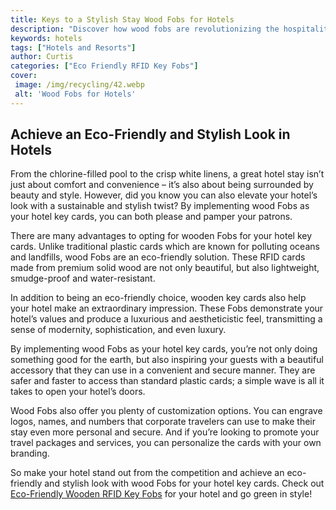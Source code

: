 ```yaml
---
title: Keys to a Stylish Stay Wood Fobs for Hotels
description: "Discover how wood fobs are revolutionizing the hospitality industry Simple yet sophisticated wood fobs for hotels offer guests a stylish key to their stay Learn all about this new technology and how its changing the way we check-in"
keywords: hotels
tags: ["Hotels and Resorts"]
author: Curtis
categories: ["Eco Friendly RFID Key Fobs"]
cover: 
 image: /img/recycling/42.webp
 alt: 'Wood Fobs for Hotels'
---
```

## Achieve an Eco-Friendly and Stylish Look in Hotels
From the chlorine-filled pool to the crisp white linens, a great hotel stay isn’t just about comfort and convenience – it’s also about being surrounded by beauty and style. However, did you know you can also elevate your hotel’s look with a sustainable and stylish twist? By implementing wood Fobs as your hotel key cards, you can both please and pamper your patrons.

There are many advantages to opting for wooden Fobs for your hotel key cards. Unlike traditional plastic cards which are known for polluting oceans and landfills, wood Fobs are an eco-friendly solution. These RFID cards made from premium solid wood are not only beautiful, but also lightweight, smudge-proof and water-resistant. 

In addition to being an eco-friendly choice, wooden key cards also help your hotel make an extraordinary impression. These Fobs demonstrate your hotel’s values and produce a luxurious and aestheticistic feel, transmitting a sense of modernity, sophistication, and even luxury. 

By implementing wood Fobs as your hotel key cards, you’re not only doing something good for the earth, but also inspiring your guests with a beautiful accessory that they can use in a convenient and secure manner. They are safer and faster to access than standard plastic cards; a simple wave is all it takes to open your hotel’s doors. 

Wood Fobs also offer you plenty of customization options. You can engrave logos, names, and numbers that corporate travelers can use to make their stay even more personal and secure. And if you’re looking to promote your travel packages and services, you can personalize the cards with your own branding. 

So make your hotel stand out from the competition and achieve an eco-friendly and stylish look with wood Fobs for your hotel key cards. Check out [Eco-Friendly Wooden RFID Key Fobs](/eco-friendly-rfid-key-fobs) for your hotel and go green in style!
